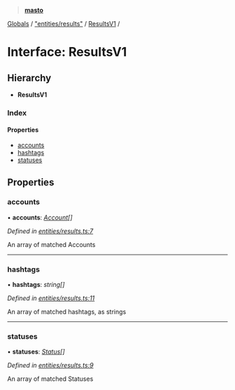 > **[masto](../README.md)**

[Globals](../globals.md) / ["entities/results"](../modules/_entities_results_.md) / [ResultsV1](_entities_results_.resultsv1.md) /

# Interface: ResultsV1

## Hierarchy

* **ResultsV1**

### Index

#### Properties

* [accounts](_entities_results_.resultsv1.md#accounts)
* [hashtags](_entities_results_.resultsv1.md#hashtags)
* [statuses](_entities_results_.resultsv1.md#statuses)

## Properties

###  accounts

• **accounts**: *[Account](_entities_account_.account.md)[]*

*Defined in [entities/results.ts:7](https://github.com/neet/masto.js/blob/aaa534e/src/entities/results.ts#L7)*

An array of matched Accounts

___

###  hashtags

• **hashtags**: *string[]*

*Defined in [entities/results.ts:11](https://github.com/neet/masto.js/blob/aaa534e/src/entities/results.ts#L11)*

An array of matched hashtags, as strings

___

###  statuses

• **statuses**: *[Status](_entities_status_.status.md)[]*

*Defined in [entities/results.ts:9](https://github.com/neet/masto.js/blob/aaa534e/src/entities/results.ts#L9)*

An array of matched Statuses